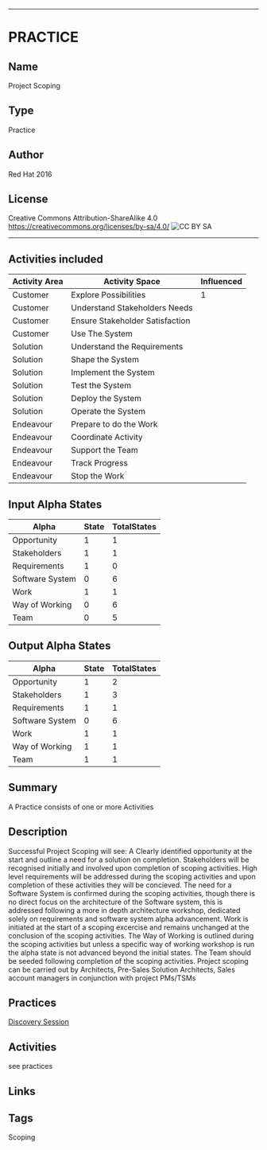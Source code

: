 ----------
# PRACTICE
## Name
Project Scoping
## Type
Practice
## Author
Red Hat 2016
## License
Creative Commons Attribution-ShareAlike 4.0
https://creativecommons.org/licenses/by-sa/4.0/
![CC BY SA](https://licensebuttons.net/l/by-sa/3.0/88x31.png)

----------

## Activities included
| Activity Area | Activity Space | Influenced |
|---------------|----------------|------------|
|Customer|Explore Possibilities|1|
|Customer|Understand Stakeholders Needs||
|Customer|Ensure Stakeholder Satisfaction||
|Customer|Use The System||
|Solution|Understand the Requirements||
|Solution|Shape the System||
|Solution|Implement the System||
|Solution|Test the System||
|Solution|Deploy the System||
|Solution|Operate the System||
|Endeavour|Prepare to do the Work||
|Endeavour|Coordinate Activity||
|Endeavour|Support the Team||
|Endeavour|Track Progress||
|Endeavour|Stop the Work||


## Input Alpha States
Alpha | State | TotalStates
---| --- | ---
Opportunity|1|1
Stakeholders|1|1
Requirements|1|0
Software System|0|6
Work|1|1
Way of Working|0|6
Team|0|5

## Output Alpha States
Alpha | State | TotalStates
---| --- | ---
Opportunity|1|2
Stakeholders|1|3
Requirements|1|1
Software System|0|6
Work|1|1
Way of Working|1|1
Team|1|1

## Summary
A Practice consists of one or more Activities

## Description
Successful Project Scoping will see: A Clearly identified opportunity at the start and outline a need for a solution on completion. Stakeholders will be recognised
initially and involved upon completion of scoping activities. High level requirements will be addressed during the scoping activities and upon completion of these activities they will be concieved. The need for a Software System is confirmed during the scoping activities, though there is no direct focus on the architecture of the Software system, this is addressed following a more in depth architecture workshop, dedicated solely on requirements and software system alpha advancement. Work is initiated at the start of a scoping excercise and remains unchanged at the conclusion of the scoping activities. The Way of Working is outlined during the scoping activities but unless a specific way of working workshop is run the alpha state is not advanced beyond the initial states. The Team should be seeded following completion of the scoping activities. 
Project scoping can be carried out by Architects, Pre-Sales Solution Architects, Sales account managers in conjunction with project PMs/TSMs

## Practices
[Discovery Session](https://github.com/SEMAT-Exists-Org/content-practices/blob/master/discovery-session.md)

## Activities
see practices

## Links


## Tags
Scoping
